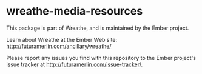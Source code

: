 # wreathe-media-resources

This package is part of Wreathe, and is maintained by the Ember project.

Learn about Wreathe at the Ember Web site: http://futuramerlin.com/ancillary/wreathe/

Please report any issues you find with this repository to the Ember project's issue tracker at http://futuramerlin.com/issue-tracker/.
